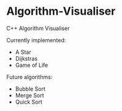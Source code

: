 # Algorithm-Visualiser
C++ Algorithm Visualiser

Currently implemented:
- A Star
- Dijkstras
- Game of Life

Future algorithms:
- Bubble Sort
- Merge Sort
- Quick Sort

